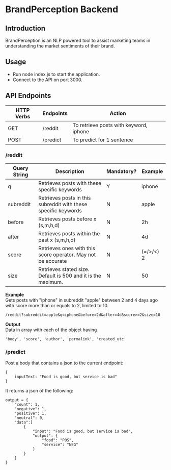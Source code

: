 # BrandPerception Backend

## Introduction

BrandPerception is an NLP powered tool to assist marketing teams in understanding the market sentiments of their brand.

## Usage

-   Run node index.js to start the application.
-   Connect to the API on port 3000.

## API Endpoints

| HTTP Verbs | Endpoints | Action                                 |
| ---------- | --------- | -------------------------------------- |
| GET        | /reddit   | To retrieve posts with keyword, iphone |
| POST       | /predict  | To predict for 1 sentence              |

### /reddit

| Query String | Description                                                    | Mandatory? | Example   |
| ------------ | -------------------------------------------------------------- | ---------- | --------- |
| q            | Retrieves posts with these specific keywords                   | Y          | iphone    |
| subreddit    | Retrieves posts in this subreddit with these specific keywords | N          | apple     |
| before       | Retrieves posts before x (s,m,h,d)                             | N          | 2h        |
| after        | Retrieves posts within the past x (s,m,h,d)                    | N          | 4d        |
| score        | Retrieves ones with this score operator. May not be accurate   | N          | (=/>/<) 2 |
| size         | Retrieves stated size. Default is 500 and it is the maximum.   | N          | 50        |

**Example** <br/>
Gets posts with "iphone" in subreddit "apple" between 2 and 4 days ago with score more than or equals to 2, limited to 10.

```
/reddit?subreddit=apple&q=iphone&before=2d&after=4d&score>=2&size=10
```

**Output** <br/>
Data in array with each of the object having

```
'body', 'score', 'author', 'permalink', 'created_utc'
```

### /predict

Post a body that contains a json to the current endpoint:

```
{
    inputText: "Food is good, but service is bad"
}
```

It returns a json of the following:

```
output = {
    "count": 1,
    "negative": 1,
    "positive": 1,
    "neutral": 0,
    "data":[
        {
            "input": "Food is good, but service is bad",
            "output": {
                "food": "POS",
                "service": "NEG"
            }
        }
    ]
}
```
